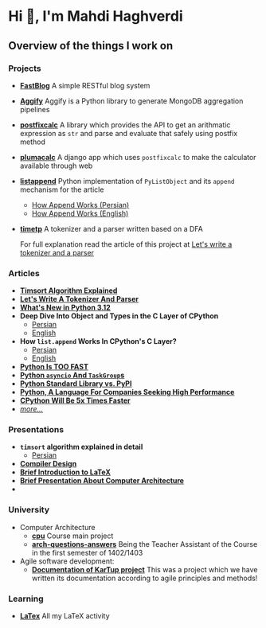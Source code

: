 # Hi 👋, I'm Mahdi Haghverdi

## Overview of the things I work on

### Projects
- [**FastBlog**](https://github.com/mahdihaghverdi/FastBlog)
  A simple RESTful blog system
- [**Aggify**](https://github.com/Aggify/aggify)
  Aggify is a Python library to generate MongoDB aggregation pipelines 
- [**postfixcalc**](https://github.com/mahdihaghverdi/postfixcalc)
  A library which provides the API to get an arithmatic expression as `str` and parse and evaluate that safely using postfix method
- [**plumacalc**](https://github.com/mahdihaghverdi/plumacalc)
  A django app which uses `postfixcalc` to make the calculator available through web
- [**listappend**](https://github.com/mahdihaghverdi/listappend)
  Python implementation of `PyListObject` and its `append` mechanism for the article
   - [How Append Works (Persian)](https://virgool.io/@liewpl/how-append-works-gp4apwtpr0bt)
   - [How Append Works (English)](https://medium.com/@mahdihaghverdi/how-list-append-is-implemented-in-c-layer-of-cpython-interpreter-bf88632819c0)
- [**timetp**](https://github.com/mahdihaghverdi/timetp)
  A tokenizer and a parser written based on a DFA
  
  For full explanation read the article of this project at [Let's write a tokenizer and a parser](https://virgool.io/@liewpl/tokenizer-parser-in-python-ubzlsvukmdxz)

### Articles
- [**Timsort Algorithm Explained**](https://virgool.io/@liewpl/timsort-algorithm-explained-u41h0wv0jnax)
- [**Let's Write A Tokenizer And Parser**](https://virgool.io/@liewpl/tokenizer-parser-in-python-ubzlsvukmdxz)
- [**What's New in Python 3.12**](https://virgool.io/@liewpl/python-3-12-whats-new-vpq99njtytc6)
- **Deep Dive Into Object and Types in the C Layer of CPython**
   - [Persian](https://virgool.io/@liewpl/cpython-objs-types-c-layer-deep-dive-m5fjelhzrzny)
   - [English](https://medium.com/@mahdihaghverdi/in-depth-look-at-objects-and-types-in-the-c-layer-of-cpython-interpreter-255bf195b3ea)
- **How `list.append` Works In CPython's C Layer?**
   - [Persian](https://virgool.io/@liewpl/how-append-works-gp4apwtpr0bt)
   - [English](https://medium.com/@mahdihaghverdi/how-list-append-is-implemented-in-c-layer-of-cpython-interpreter-bf88632819c0)
- [**Python Is TOO FAST**](https://virgool.io/@liewpl/python-is-very-fast-gmmdjs3zyhob)
- [**Python `asyncio` And `TaskGroup`s**](https://virgool.io/@liewpl/asyncio-and-taskgroups-t598c8poken9)
- [**Python Standard Library vs. PyPI**](https://virgool.io/@liewpl/python-standard-library-vs-pypi-mvz4o03jw2sj)
- [**Python, A Language For Companies Seeking High Performance**](https://virgool.io/@liewpl/%D9%BE%D8%A7%DB%8C%D8%AA%D9%88%D9%86-%D8%B2%D8%A8%D8%A7%D9%86%DB%8C-%D8%A8%D8%B1%D8%A7%DB%8C-%D8%B4%D8%B1%DA%A9%D8%AA-%D9%87%D8%A7%DB%8C-%D9%85%D8%B4%D8%AA%D8%A7%D9%82-%D9%BE%DB%8C%D8%B4%D8%B1%D9%81%D8%AA-%D9%88-performance-%D8%A8%D8%A7%D9%84%D8%A7-jc7ehvywizso)
- [**CPython Will Be 5x Times Faster**](https://virgool.io/@liewpl/cpython-five-times-faster-p5jve4zzywog)
- [_more..._](https://virgool.io/@liewpl)

### Presentations
  - **`timsort` algorithm explained in detail**
    - [Persian](https://github.com/mahdihaghverdi/timsort/blob/main/slides.pdf)
  - [**Compiler Design**](https://github.com/mahdihaghverdi/survey-course/blob/main/Extra3/RTP-EXTRA03-02-4003613023.pdf)
  - [**Brief Introduction to LaTeX**](https://github.com/mahdihaghverdi/survey-course/blob/main/Presentation-2/slides.pdf)
  - [**Brief Presentation About Computer Architecture**](https://github.com/mahdihaghverdi/survey-course/blob/main/Presentation-3/RPT-HW3-13-2.pdf)
  - 
### University
- Computer Architecture
  - [**cpu**](https://github.com/mahdihaghverdi/cpu)
    Course main project
  - [**arch-questions-answers**](https://github.com/mahdihaghverdi/arch-questions-answers)
    Being the Teacher Assistant of the Course in the first semester of 1402/1403
- Agile software development:
  - [**Documentation of KarTup project**](https://github.com/losgorriones/documentation)
  This was a project which we have written its documentation according to agile principles and methods!

### Learning
- [**LaTex**](https://github.com/mahdihaghverdi/LaTeX)
All my LaTeX activity

